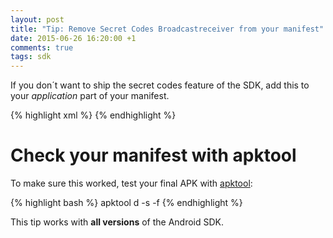 ```yaml
---
layout: post
title: "Tip: Remove Secret Codes Broadcastreceiver from your manifest"
date: 2015-06-26 16:20:00 +1
comments: true
tags: sdk
---
```

If you don´t want to ship the secret codes feature of the SDK, add this to your *application* part of your manifest.

{% highlight xml %}
<receiver
   android:name="com.sensorberg.sdk.SensorbergCodeReceiver"
   tools:node="remove"
   tools:selector="com.sensorberg.sdk" />
{% endhighlight %}

<!--more-->

<div class="callout callout-info">
    <h1><i class='fa fa-info-circle'></i>Check your manifest with apktool</h1>
    <p>To make sure this worked, test your final APK with <a href="http://ibotpeaches.github.io/Apktool/">apktool</a>:</p>
{% highlight bash %}
apktool d -s -f <your-apk-file>
{% endhighlight %}
</div>

This tip works with **all versions** of the Android SDK.